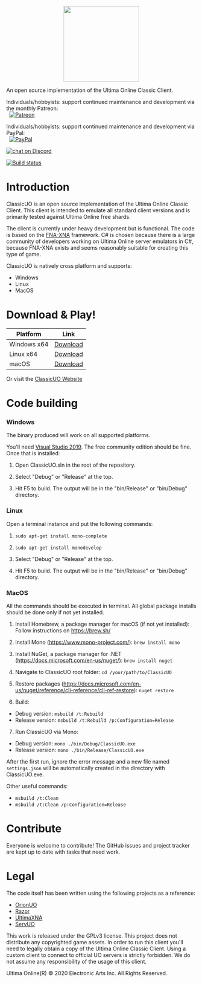 <p align="center">
    <img src="https://i.imgur.com/CgpwyIQ.png" width="200" height="200" >
</p>

An open source implementation of the Ultima Online Classic Client.

Individuals/hobbyists: support continued maintenance and development via the monthly Patreon:
<br>&nbsp;&nbsp;[![Patreon](https://raw.githubusercontent.com/wiki/ocornut/imgui/web/patreon_02.png)](http://www.patreon.com/classicuo)

Individuals/hobbyists: support continued maintenance and development via PayPal:
<br>&nbsp;&nbsp;[![PayPal](https://www.paypalobjects.com/en_US/i/btn/btn_donate_LG.gif)](https://www.paypal.com/cgi-bin/webscr?cmd=_s-xclick&hosted_button_id=9ZWJBY6MS99D8)

<a href="https://discord.gg/VdyCpjQ">
<img src="https://img.shields.io/discord/458277173208547350.svg?logo=discord"
alt="chat on Discord"></a>

[![Build status](https://ci.appveyor.com/api/projects/status/qvqctcf8oss5bqh8?svg=true)](https://ci.appveyor.com/project/andreakarasho/classicuo)


# Introduction
ClassicUO is an open source implementation of the Ultima Online Classic Client. This client is intended to emulate all standard client versions and is primarily tested against Ultima Online free shards.

The client is currently under heavy development but is functional. The code is based on the [FNA-XNA](https://fna-xna.github.io/) framework. C# is chosen because there is a large community of developers working on Ultima Online server emulators in C#, because FNA-XNA exists and seems reasonably suitable for creating this type of game.

ClassicUO is natively cross platform and supports:
* Windows
* Linux
* MacOS

# Download & Play!
| Platform | Link |
| --- | --- |
| Windows x64 | [Download](https://www.classicuo.eu/launcher/win-x64/ClassicUOLauncher-win-x64-release.zip) |
| Linux x64 | [Download](https://www.classicuo.eu/launcher/linux-x64/ClassicUOLauncher-linux-x64-release.zip) |
| macOS | [Download](https://www.classicuo.eu/launcher/osx/ClassicUOLauncher-osx-x64-release.zip) |

Or visit the [ClassicUO Website](https://www.classicuo.eu/)
# Code building
### Windows
The binary produced will work on all supported platforms.

You'll need [Visual Studio 2019](https://www.visualstudio.com/downloads/). The free community edition should be fine. Once that
is installed:

1. Open ClassicUO.sln in the root of the repository.

2. Select "Debug" or "Release" at the top.

3. Hit F5 to build. The output will be in the "bin/Release" or "bin/Debug" directory.

### Linux
Open a terminal instance and put the following commands:

1. `sudo apt-get install mono-complete`

2. `sudo apt-get install monodevelop`

3. Select "Debug" or "Release" at the top.

4. Hit F5 to build. The output will be in the "bin/Release" or "bin/Debug" directory.

### MacOS
All the commands should be executed in terminal. All global package installs should be done only if not yet installed.

1. Install Homebrew, a package manager for macOS (if not yet installed):
Follow instructions on https://brew.sh/

2. Install Mono (https://www.mono-project.com/):
`brew install mono`

3. Install NuGet, a package manager for .NET (https://docs.microsoft.com/en-us/nuget/):
`brew install nuget`

4. Navigate to ClassicUO root folder:
`cd /your/path/to/ClassicUO`

5. Restore packages (https://docs.microsoft.com/en-us/nuget/reference/cli-reference/cli-ref-restore):
`nuget restore`

6. Build:
  - Debug version: `msbuild /t:Rebuild`
  - Release version: `msbuild /t:Rebuild /p:Configuration=Release`

7. Run ClassicUO via Mono:
  - Debug version: `mono ./bin/Debug/ClassicUO.exe`
  - Release version: `mono ./bin/Release/ClassicUO.exe`

After the first run, ignore the error message and a new file named `settings.json` will be automatically created in the directory with ClassicUO.exe.

Other useful commands:
- `msbuild /t:Clean`
- `msbuild /t:Clean /p:Configuration=Release`

# Contribute
Everyone is welcome to contribute! The GitHub issues and project tracker are kept up to date with tasks that need work.

# Legal
The code itself has been written using the following projects as a reference:

* [OrionUO](https://github.com/hotride/orionuo)
* [Razor](https://github.com/msturgill/razor)
* [UltimaXNA](https://github.com/ZaneDubya/UltimaXNA)
* [ServUO](https://github.com/servuo/servuo)

This work is released under the GPLv3 license. This project does not distribute any copyrighted game assets. In order to run this client you'll need to legally obtain a copy of the Ultima Online Classic Client.
Using a custom client to connect to official UO servers is strictly forbidden. We do not assume any responsibility of the usage of this client.

Ultima Online(R) © 2020 Electronic Arts Inc. All Rights Reserved.
